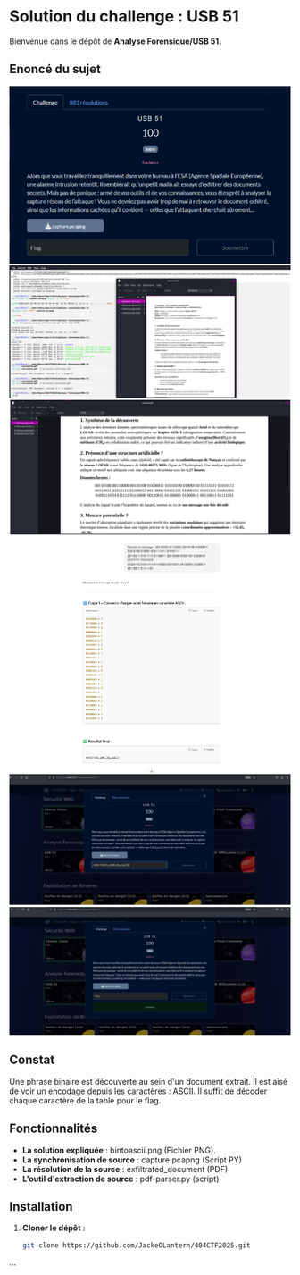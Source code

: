# Solution du challenge : USB 51

Bienvenue dans le dépôt de **Analyse Forensique/USB 51**.

## Enoncé du sujet
![image](assets/images/enonce.png)
![image](assets/images/panorama.png)
![image](assets/images/extraction.png)
![image](assets/images/bintoascii.png)
![image](assets/images/solution.png)
![image](assets/images/correction.png)

## Constat
Une phrase binaire est découverte au sein d'un document extrait.
Il est aisé de voir un encodage depuis les caractères : ASCII.
Il suffit de décoder chaque caractère de la table pour le flag.

## Fonctionnalités

- **La solution expliquée** : bintoascii.png (Fichier PNG).
- **La synchronisation de source** : capture.pcapng (Script PY)
- **La résolution de la source** : exfiltrated_document (PDF)
- **L'outil d'extraction de source** : pdf-parser.py (script)

## Installation

1. **Cloner le dépôt** :
   ```bash
   git clone https://github.com/JackeOLantern/404CTF2025.git

...
